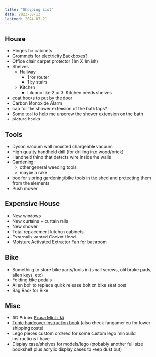 ```yaml
---
title: "Shopping List"
date: 2023-08-13
lastmod: 2024-07-21
---
```


## House

- Hinges for cabinets
- Grommets for electricity Backboxes?
- Office chair carpet protector (1m X 1m ish)
- Shelves
  - Hallway
    - 1 for router
    - 1 by stairs
  - Kitchen
    - I dunno like 2 or 3. Kitchen needs shelves
- coat hooks to put by the door
- Carbon Monoxide Alarm
- cap for the shower extension of the bath taps?
- Some tool to help me unscrew the shower extension on the bath
- picture hooks

## Tools

- Dyson vacuum wall mounted chargeable vacuum
- High quality handheld drill (for drilling into wood/brick)
- Handheld thing that detects wire inside the walls
- Gardening:
  - other general weeding tools
  - maybe a rake
- box for storing gardening/bike tools in the shed and protecting them from the elements
- Push mower

## Expensive House

- New windows
- New curtains + curtain rails
- New shower
- Total replacement kitchen cabinets
- Externally vented Cooker Hood
- Moisture Activated Extractor Fan for bathroom

## Bike

- Something to store bike parts/tools in (small screws, old brake pads, allen keys, etc)
- Folding bike pedals
- Allen bolt to replace quick release bolt on bike seat post
- Bag Rack for Bike

## Misc

- 3D Printer [Prusa Mini+ kit](https://www.prusa3d.com/product/original-prusa-mini-kit-2/)
- [Tunic hardcover instruction book](https://www.fangamer.com/collections/tunic/products/tunic-hardcover-manual) (also check fangamer eu for lower shipping costs)
- Lego pieces custom ordered for some custom lego minibuild instructions I have
- Display case/shelves for models/lego (probably another full size bookshelf plus acrylic display cases to keep dust out)
